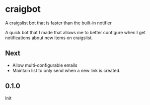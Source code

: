 # craigbot
A craigslist bot that is faster than the built-in notifier

A quick bot that I made that allows me to better configure when I get notifications about new items on craigslist. 

## Next
- Allow multi-configurable emails
- Maintain list to only send when a new link is created.

## 0.1.0
Init
